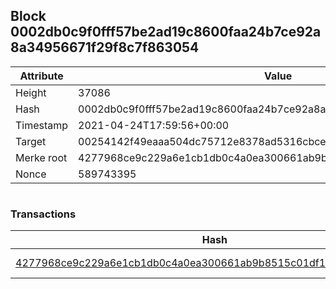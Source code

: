 ## Block 0002db0c9f0fff57be2ad19c8600faa24b7ce92a8a34956671f29f8c7f863054

Attribute | Value
--- | ---
Height | 37086
Hash | 0002db0c9f0fff57be2ad19c8600faa24b7ce92a8a34956671f29f8c7f863054
Timestamp | 2021-04-24T17:59:56+00:00
Target | 00254142f49eaaa504dc75712e8378ad5316cbcead634704b3734b6271167cc4
Merke root | 4277968ce9c229a6e1cb1db0c4a0ea300661ab9b8515c01df16173dc74c9b383
Nonce | 589743395

```

```

### Transactions

Hash | Amount
--- | ---
[4277968ce9c229a6e1cb1db0c4a0ea300661ab9b8515c01df16173dc74c9b383](4277968ce9c229a6e1cb1db0c4a0ea300661ab9b8515c01df16173dc74c9b383.md) | 10.00000000 SKEPTI 
